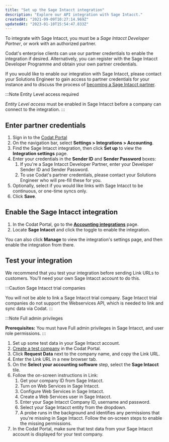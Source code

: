 ```yaml
---
title: "Set up the Sage Intacct integration"
description: "Explore our API integration with Sage Intacct."
createdAt: "2021-09-09T10:27:14.969Z"
updatedAt: "2023-01-10T15:54:47.833Z"
---
```


To integrate with Sage Intacct, you must be a _Sage Intacct Developer Partner_, or work with an authorized partner.

Codat's enterprise clients can use our partner credentials to enable the integration if desired. Alternatively, you can register with the Sage Intacct Developer Programme and obtain your own partner credentials.

If you would like to enable our integration with Sage Intacct, please contact your Solutions Engineer to gain access to partner credentials for your instance and to discuss the process of [becoming a Sage Intacct partner](https://marketplace.intacct.com/BecomeAPartner).

:::Note Entity Level access required

_Entity Level access_ must be enabled in Sage Intacct before a company can connect to the integration.
:::

## Enter partner credentials

1. Sign in to the [Codat Portal](https://app.codat.io)
2. On the navigation bar, select **Settings > Integrations > Accounting**.
3. Find the Sage Intacct integration, then click **Set up** to view the **Integration settings** page.
4. Enter your credentials in the **Sender ID** and **Sender Password** boxes:
   1. If you're a Sage Intacct Developer Partner, enter your Developer Sender ID and Sender Password.
   2. To use Codat's partner credentials, please contact your Solutions Engineer who will pre-fill these for you.
5. Optionally, select if you would like links with Sage Intacct to be continuous, or one-time syncs only.
6. Click **Save**.

## Enable the Sage Intacct integration

1. In the Codat Portal, go to the <a className="external" href="https://app.codat.io/settings/integrations/accounting" target="blank">**Accounting integrations**</a> page.
2. Locate **Sage Intacct** and click the toggle to enable the integration.

You can also click **Manage** to view the integration's settings page, and then enable the integration from there.

## Test your integration

We recommend that you test your integration before sending Link URLs to customers. You'll need your own Sage Intacct account to do this.

:::Caution Sage Intacct trial companies

You will not be able to link a Sage Intacct trial company. Sage Intacct trial companies do not support the Webservices API, which is needed to link and sync data via Codat.
:::

:::Note Full admin privileges

**Prerequisites:** You must have Full admin privileges in Sage Intacct, and user role permissions.
:::

1. Set up some test data in your Sage Intacct account.
2. [Create a test company](/other/portal/companies#add-a-new-company) in the Codat Portal.
3. Click **Request Data** next to the company name, and copy the Link URL.
4. Enter the Link URL in a new browser tab.
5. On the **Select your accounting software** step, select the **Sage Intacct** tile.
6. Follow the on-screen instructions in Link:
   1. Get your company ID from Sage Intacct.
   2. Turn on Web Services in Sage Intacct.
   3. Configure Web Services in Sage Intacct.
   4. Create a Web Services user in Sage Intacct.
   5. Enter your Sage Intacct Company ID, username and password.
   6. Select your Sage Intacct entity from the dropdown.
   7. A probe runs in the background and identifies any permissions that you're missing in Sage Intacct. Follow the on-screen steps to enable the missing permissions.
7. In the Codat Portal, make sure that test data from your Sage Intacct account is displayed for your test company.
